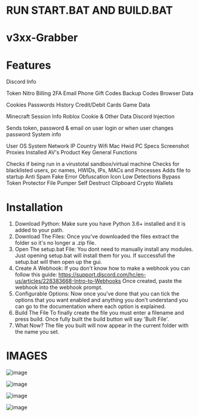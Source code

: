 # RUN START.BAT AND BUILD.BAT

# v3xx-Grabber
# Features
Discord Info

Token
Nitro
Billing
2FA
Email
Phone
Gift Codes
Backup Codes
Browser Data

Cookies
Passwords
History
Credit/Debit Cards
Game Data

Minecraft Session Info
Roblox Cookie & Other Data
Discord Injection

Sends token, password & email on user login or when user changes password
System info

User
OS
System
Network IP
Country
Wifi
Mac
Hwid
PC Specs
Screenshot
Proxies
Installed AV's
Product Key
General Functions

Checks if being run in a virustotal sandbox/virtual machine
Checks for blacklisted users, pc names, HWIDs, IPs, MACs and Processes
Adds file to startup
Anti Spam
Fake Error
Obfuscation
Icon
Low Detections
Bypass Token Protector
File Pumper
Self Destruct
Clipboard
Crypto Wallets

# Installation
1. Download Python:
Make sure you have Python 3.6+ installed and it is added to your path.
2. Download The Files:
Once you've downloaded the files extract the folder so it's no longer a .zip file.
3. Open The setup.bat File:
You dont need to manually install any modules. Just opening setup.bat will install them for you. If successfull the setup.bat will then open up the gui.
4. Create A Webhook:
If you don't know how to make a webhook you can follow this guide: https://support.discord.com/hc/en-us/articles/228383668-Intro-to-Webhooks
Once created, paste the webhook into the webhook prompt.
5. Configurable Options:
Now once you've done that you can tick the options that you want enabled and anything you don't understand you can go 
to the documentation where each option is explained.
7. Build The File
To finally create the file you must enter a filename and press build. Once fully built the build button will say 'Built File'.
8. What Now?
The file you built will now appear in the current folder with the name you set.

# IMAGES

![image](https://github.com/RISIJ/v3xx-Grabber/assets/109840036/aae25855-1f20-4b2b-85a3-4ff2ad1e90c1)

![image](https://github.com/RISIJ/v3xx-Grabber/assets/109840036/0ecd43c2-2cf4-46a3-bd91-f3ac5b609331)

![image](https://github.com/RISIJ/v3xx-Grabber/assets/109840036/5de84d90-56d5-48f7-86b3-cd3339298a6e)

![image](https://github.com/RISIJ/v3xx-Grabber/assets/109840036/73bd96d5-913e-4ac7-844e-aff704eefe8c)
